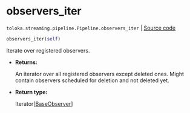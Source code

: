 # observers_iter
`toloka.streaming.pipeline.Pipeline.observers_iter` | [Source code](https://github.com/Toloka/toloka-kit/blob/v0.1.26/src/streaming/pipeline.py#L193)

```python
observers_iter(self)
```

Iterate over registered observers.


* **Returns:**

  An iterator over all registered observers except deleted ones.
Might contain observers scheduled for deletion and not deleted yet.

* **Return type:**

  Iterator\[[BaseObserver](toloka.streaming.observer.BaseObserver.md)\]

